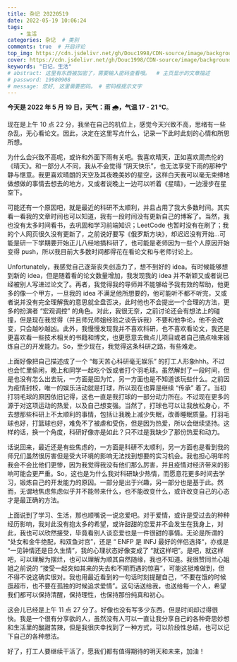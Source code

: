 ```yaml
---
title: 杂记 20220519
date: 2022-05-19 10:06:24
tags: 
    - 生活
categories: 杂记  # 类别
comments: true  # 开启评论
top_img: https://cdn.jsdelivr.net/gh/Douc1998/CDN-source/image/background/other1.jpeg  # 文章页头部图片
cover: https://cdn.jsdelivr.net/gh/Douc1998/CDN-source/image/background/other1.jpeg  # 主页中显示的文章封面图片
keywords: "日记，生活"
# abstract: 这里有东西被加密了，需要输入密码查看哦。  # 主页显示的文章描述
# password: 19980908
# message: 您好, 这里需要密码。 # 密码框提示文字
---
```


**今天是 2022 年 5 月 19 日，天气：雨 🌧️，气温 17 - 21 °C**。

现在是上午 10 点 22 分，我坐在自己的机位上，感觉今天兴致不高，思绪有一些杂乱，无心看论文。因此，决定在这里写点什么，记录一下此时此刻的心情和所思所想。

为什么会兴致不高呢，或许和外面下雨有关吧。我喜欢晴天，正如喜欢周杰伦的《晴天》。和一部分人不同，我从不会觉得 “阴天快乐”，也无法享受下雨的那种宁静与惬意。我更喜欢晴朗的天空及其夜晚美妙的星空，这样白天我可以毫无束缚地做想做的事情去想去的地方，又或者说晚上一边可以听着《星晴》，一边漫步在星空下。

可能还有一个原因吧，就是最近的科研不太顺利，并且占用了我大多数时间。其实看一看我的文章时间也可以知道，我有一段时间没有更新自己的博客了。当然，我也没有太多时间看书，去巩固和学习前端知识；LeetCode 也暂时没有在刷了；我的个人网页很久没有更新了，之前说好要写《俄罗斯方块》，却迟迟没有开始...可能是研一下学期要开始正儿八经地搞科研了，也可能是老师因为一些个人原因开始变得 push，所以我目前大多数时间都得花在看论文和与老师讨论上。

Unfortunately，我感觉自己逐渐丧失创造力了，想不到好的 idea。有时候能够想到新的 idea，但是随着看的论文数量增加，我发现我的 idea 并不新颖又或者说已经被别人写进过论文了。再者，我觉得我的导师并不能够给予我有效的帮助，他更多的像一个甲方，一旦我的 idea 不满足他所想要的，他可能听不都不听完，又或者说并没有完全理解我的意思就全盘否决，此时他也不会提出一个合理的方法，更多的扮演者 “宏观调控” 的角色。对此，我很无奈，之前讨论还会有想法上的碰撞，但是现在我觉得（并且师兄师姐经验之谈告诉我）不要和他争论，他不会改变，只会越吵越凶。此外，我慢慢发现我并不喜欢科研，也不喜欢看论文，我还是更喜欢看一些技术相关的书籍和博文，也更愿意去做点儿项目或者自己搞点啥来锻炼自己的开发能力。So，至少现在，我觉得这条科研之路，有些难走。

上面好像把自己描述成了一个 “每天苦心科研毫无娱乐” 的打工人形象hhh。不过也会忙里偷闲，晚上和同学一起吃个饭或者打个羽毛球。虽然解封了一段时间，但是也没有怎么出去玩，一方面是因为忙，另一方面也是不知道该玩些什么。之前因为疫情封校，唯一的娱乐活动就是打球，所以现在也算是继续 “传承” 着了。当初打羽毛球的原因依旧记得，这也一直是我打球的一部分动力所在。不过现在更多的源于对这项运动的热爱，以及自己想变强。当然了，打球也可以让我放松身心，不去想那些科研上不太顺利的事情，包括让我晚上减少失眠，改善睡眠质量。打羽毛球也好，打篮球也好，难免不了被虐和受伤，但是因为热爱，所以会继续坚持。这样的话，换一个角度，科研好像亦是如此？只不过是我缺少了那份热爱和动力。

话说回来，最近还是有些焦虑的，一方面是科研不太顺利，另一方面也是看到我的师兄们虽然很厉害但是受大环境的影响无法找到想要的实习机会。我也担心明年的我会不会比他们更惨，因为我觉得我没有他们那么厉害，并且疫情对经济带来的影响可能会更严重。So，这也是为什么我对科研缺少热情，而愿意花更多时间去学习，锻炼自己的开发能力的原因。一部分是出于兴趣，另一部分也是基于此。然而，无谓地焦虑焦虑似乎并不能带来什么，也不能改变什么，或许改变自己的心态才是最正确的方法。

上面说到了学习、生活，那也顺嘴说一说恋爱吧。对于爱情，或许是受过去的种种经历影响，我对此没有抱太多的希望，或许甜甜的恋爱并不会发生在我身上，对此，我也可以欣然接受，毕竟看别人谈恋爱也是一件很甜的事情。无论是所谓的 “处女和金牛绝配，和双鱼对宫”，还是 “ ENFP 是 INFJ 最好的伴侣选择“，亦或是 “一见钟情还是日久生情”，我的心理状态好像变成了 “就这样吧”。是吧，就这样吧，可以理解为摆烂，也可以理解为顺其自然随缘，我也不知道。我很赞同兰心姐姐之前说的 “接受一起突如其来的失去和不期而遇的惊喜”，可能这挺难做到，但不得不说这确实很对。我也用最近看到的一句话时刻提醒自己，“不要在饿的时候逛超市，也不要在孤独的时候追求爱情”。这句话送给我，也送给每一个人，希望我们都可以保持清醒，保持理性，也保持那份纯真和初心。

这会儿已经是上午 11 点 27 分了。好像也没有写多少东西，但是时间却过得很快。我是一个很有分享欲的人，虽然没有人可以一直让我分享自己的各种奇思妙想和生活里的酸甜苦辣，但是我很庆幸找到了一种方式，可以阶段性总结，也可以记下自己的各种想法。

好了，打工人要继续干活了，愿我们都有值得期待的明天和未来，加油！





